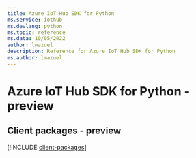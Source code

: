 ```yaml
---
title: Azure IoT Hub SDK for Python
ms.service: iothub
ms.devlang: python
ms.topic: reference
ms.data: 10/05/2022
author: lmazuel
description: Reference for Azure IoT Hub SDK for Python
ms.author: lmazuel
---
```

# Azure IoT Hub SDK for Python - preview

## Client packages - preview
[!INCLUDE [client-packages](iot-hub-client-index.md)]